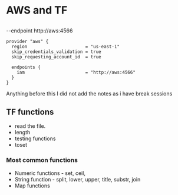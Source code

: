 # AWS and TF

##

--endpoint http://aws:4566

```
provider "aws" {
  region                      = "us-east-1"
  skip_credentials_validation = true
  skip_requesting_account_id  = true

  endpoints {
    iam                       = "http://aws:4566"
  }
}

```

Anything before this I did not add the notes as i have break sessions

## TF functions

- read the file.
- length
- testing functions
- toset

### Most common functions

- Numeric functions - set, ceil,
- String function - split, lower, upper, title, substr, join
- Map functions

